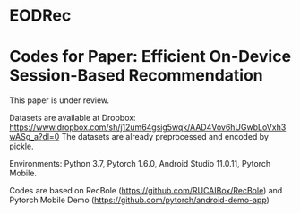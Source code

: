 # EODRec

# Codes for Paper: Efficient On-Device Session-Based Recommendation 
This paper is under review.

Datasets are available at Dropbox: https://www.dropbox.com/sh/j12um64gsig5wqk/AAD4Vov6hUGwbLoVxh3wASg_a?dl=0 The datasets are already preprocessed and encoded by pickle.

Environments: Python 3.7, Pytorch 1.6.0, Android Studio 11.0.11, Pytorch Mobile.

Codes are based on RecBole (https://github.com/RUCAIBox/RecBole) and Pytorch Mobile Demo (https://github.com/pytorch/android-demo-app)

